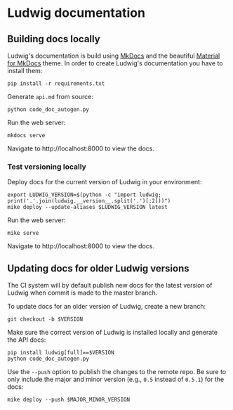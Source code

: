 Ludwig documentation
====================

## Building docs locally

Ludwig's documentation is build using [MkDocs](https://www.mkdocs.org/) and the beautiful [Material for MkDocs](https://squidfunk.github.io/mkdocs-material/) theme.
In order to create Ludwig's documentation you have to install them:

```
pip install -r requirements.txt
```

Generate `api.md` from source:

```
python code_doc_autogen.py
```

Run the web server:

```
mkdocs serve
```

Navigate to http://localhost:8000 to view the docs.

### Test versioning locally

Deploy docs for the current version of Ludwig in your environment:

```
export LUDWIG_VERSION=$(python -c "import ludwig; print('.'.join(ludwig.__version__.split('.')[:2]))")
mike deploy --update-aliases $LUDWIG_VERSION latest
```

Run the web server:

```
mike serve
```

Navigate to http://localhost:8000 to view the docs.


## Updating docs for older Ludwig versions

The CI system will by default publish new docs for the latest version of Ludwig when commit is made to the master branch.

To update docs for an older version of Ludwig, create a new branch:

```
git checkout -b $VERSION
```

Make sure the correct version of Ludwig is installed locally and generate the API docs:

```
pip install ludwig[full]==$VERSION
python code_doc_autogen.py
```

Use the `--push` option to publish the changes to the remote repo. Be sure to only include the major and minor version (e.g., `0.5` instead of `0.5.1`) for the docs:

```
mike deploy --push $MAJOR_MINOR_VERSION
```
